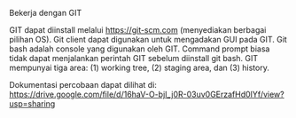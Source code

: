 Bekerja dengan GIT

GIT dapat diinstall melalui https://git-scm.com (menyediakan berbagai pilihan OS). Git client dapat digunakan untuk mengadakan GUI pada GIT. Git bash adalah console yang digunakan oleh GIT. Command prompt biasa tidak dapat menjalankan perintah GIT sebelum diinstall git bash. GIT mempunyai tiga area: (1) working tree, (2) staging area, dan (3) history.

Dokumentasi percobaan dapat dilihat di: https://drive.google.com/file/d/16haV-O-bjI_j0R-03uv0GErzafHd0IYf/view?usp=sharing 